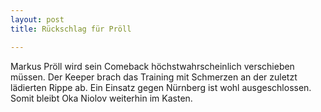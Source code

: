 ```yaml
---
layout: post
title: Rückschlag für Pröll

---
```


Markus Pröll wird sein Comeback höchstwahrscheinlich verschieben müssen. Der Keeper brach das Training mit Schmerzen an der zuletzt lädierten Rippe ab. Ein Einsatz gegen Nürnberg ist wohl ausgeschlossen. Somit bleibt Oka Niolov weiterhin im Kasten.


